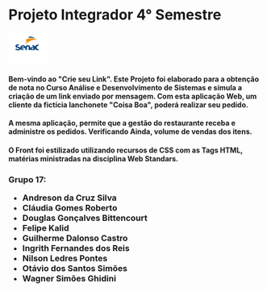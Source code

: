 <!DOCTYPE html>
<html lang="en">
<head>
    <meta charset="UTF-8">
    <meta http-equiv="X-UA-Compatible" content="IE=edge">
    <meta name="viewport" content="width=device-width, initial-scale=1.0">
    
</head>
<body>
    <h1>Projeto Integrador 4° Semestre</h1>
    <img src="https://github.com/IngrithReis/Ingrith.CoisaBoa/blob/1793592e4a7d222caa9c7ab32d058026d864c701/Ingrith.CoisaBoa.WebApp/wwwroot/imagens/senac__logo.jpg" width="80" height="60" />
    <p><h4>
        Bem-vindo ao "Crie seu Link". Este Projeto foi elaborado para a obtenção de nota
        no Curso Análise e Desenvolvimento de Sistemas e simula a criação de um link enviado por mensagem.
        Com esta aplicação Web, um cliente da fictícia lanchonete "Coisa Boa", poderá realizar seu pedido. 
    </h4></p>
    <p><h4>
        A mesma aplicação, permite que a gestão do restaurante receba e administre os pedidos. Verificando Ainda,
        volume de vendas dos itens. 
    </h4></p>
    <p><h4>
        O Front foi estilizado utilizando recursos de CSS com as Tags HTML, matérias ministradas na disciplina Web Standars.
    </h4></p>
    <p><h3>
        Grupo 17:
        <ul>
            <li>Andreson da Cruz Silva</li>
            <li>Cláudia Gomes Roberto</li>
            <li> Douglas Gonçalves Bittencourt</li>
            <li>Felipe Kalid</li>
            <li>Guilherme Dalonso Castro</li>
            <li>Ingrith Fernandes dos Reis</li>
            <li>Nilson Ledres Pontes</li>
            <li>Otávio dos Santos Simões</li>
            <li>Wagner Simões Ghidini</li>
  </ul>
        
       
</body>
</html>
